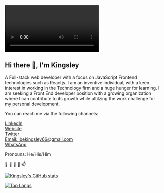 ![Video Demo](https://user-images.githubusercontent.com/43799727/151937355-0c8775ba-8e64-41c1-8ea4-78166f16d4bc.mp4)


## Hi there 👋, I'm Kingsley

 A Full-stack web developer with a focus on JavaScript Frontend technologies such as Reactjs. 
I am an inventive individual, with a keen interest in working in the Technology firm and a huge hunger for learning. 
I am seeking a Front End developer position with a growing organization where I can contribute to its growth while ultilzing the work challenge for my personal development.


You can reach me via the following channels:

[LinkedIn](https://www.linkedin.com/in/kingsley-ibe-5669a5134/)<br/>
[Website](https://kingsleyibe.net/)<br/>
[Twitter](https://twitter.com/ibekingsley2)<br/>
[Email: ibekingsley66@gmail.com](https://mail.google.com/mail/u/0/#inbox?compose=new)<br/>
[WhatsApp](https://api.whatsapp.com/send/?phone=2347030331929&text&app_absent=0)<br/>

Pronouns: He/His/Him<br/>

👋 👀 🌱 💞️ 📫 

[![Kingsley's GitHub stats](https://github-readme-stats.vercel.app/api?username=kingsleyibe&show_icons=true&theme=radical)](https://github.com/kingsleyibe/github-readme-stats)

[![Top Langs](https://github-readme-stats.vercel.app/api/top-langs/?username=kingsley&show_icons=true&theme=radical)](https://github.com/kingsley/github-readme-stats)
